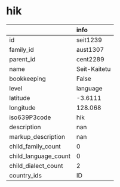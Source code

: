 # hik
|                      | info         |
|:---------------------|:-------------|
| id                   | seit1239     |
| family_id            | aust1307     |
| parent_id            | cent2289     |
| name                 | Seit-Kaitetu |
| bookkeeping          | False        |
| level                | language     |
| latitude             | -3.6111      |
| longitude            | 128.068      |
| iso639P3code         | hik          |
| description          | nan          |
| markup_description   | nan          |
| child_family_count   | 0            |
| child_language_count | 0            |
| child_dialect_count  | 2            |
| country_ids          | ID           |
